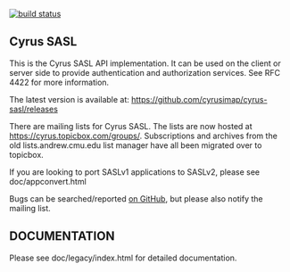 [![build status](https://github.com/cyrusimap/cyrus-sasl/actions/workflows/check.yml/badge.svg)](https://github.com/cyrusimap/cyrus-sasl/actions/workflows/check.yml)

## Cyrus SASL
This is the Cyrus SASL API implementation. It can be used on the client
or server side to provide authentication and authorization services.
See RFC 4422 for more information.

The latest version is available at:
https://github.com/cyrusimap/cyrus-sasl/releases

There are mailing lists for Cyrus SASL. The lists are now hosted at
https://cyrus.topicbox.com/groups/. Subscriptions and archives from the
old lists.andrew.cmu.edu list manager have all been migrated over to
topicbox.

If you are looking to port SASLv1 applications to SASLv2, please see
doc/appconvert.html

Bugs can be searched/reported [on GitHub](https://github.com/cyrusimap/cyrus-sasl/issues),
but please also notify the mailing list.

## DOCUMENTATION

Please see doc/legacy/index.html for detailed documentation.

